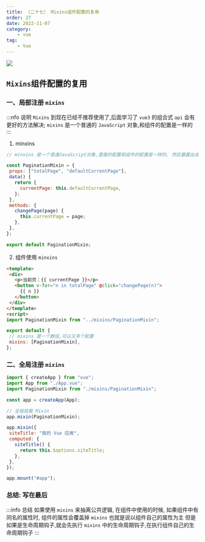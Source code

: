 ```yaml
---
title: （二十七） Mixins组件配置的复用
order: 27
date: 2022-11-07
category:
    - vue
tag: 
    - Vue
---
```


![](https://image.zswei.xyz/img/202211121813358.webp)

##  `Mixins`组件配置的复用

### 一、局部注册 `mixins`

:::nfo 说明
`Mixins` 到现在已经不推荐使用了,后面学习了 `vue3` 的组合式 `api` 会有更好的方法解决;
`mixins` 是一个普通的 `JavaScript` 对象,和组件的配置是一样的
:::
 1. minxins
 ```js
// minxins 是一个普通JavaScript对象,里面的配置和组件的配置是一样的, 然后暴露出去在组件中使用

 const PaginationMixin = {
  props: ["totalPage", "defaultCurrentPage"],
  data() {
    return {
      currentPage: this.defaultCurrentPage,
    };
  },
  methods: {
    changePage(page) {
      this.currentPage = page;
    },
  },
};

export default PaginationMixin;

 ```

 2. 组件使用 `minxins`
 ```html
 <template>
  <div>
    <p>当前页：{{ currentPage }}</p>
    <button v-for="n in totalPage" @click="changePage(n)">
      {{ n }}
    </button>
  </div>
</template>
<script>
import PaginationMixin from "../mixins/PaginationMixin";

export default {
  // mixins 是一个数组,可以又多个配置
  mixins: [PaginationMixin],
};
 ```

 ### 二、全局注册 `mixins`
 ```js
 import { createApp } from "vue";
import App from "./App.vue";
import PaginationMixin from "./mixins/PaginationMixin";

const app = createApp(App);

// 全局挂载 Mixin
app.mixin(PaginationMixin);

app.mixin({
  siteTitle: "我的 Vue 应用",
  computed: {
    siteTitle() {
      return this.$options.siteTitle;
    },
  },
});

app.mount("#app");
 ```


### 总结: 写在最后
:::info 总结
如果使用 `mixins` 来抽离公共逻辑, 在组件中使用的时候, 如果组件中有同名的属性时, 组件的属性会覆盖掉 `mixins` 也就是说以组件自己的属性为主
但是如果是生命周期钩子,就会先执行 `mixins` 中的生命周期钩子,在执行组件自己的生命周期钩子
:::
